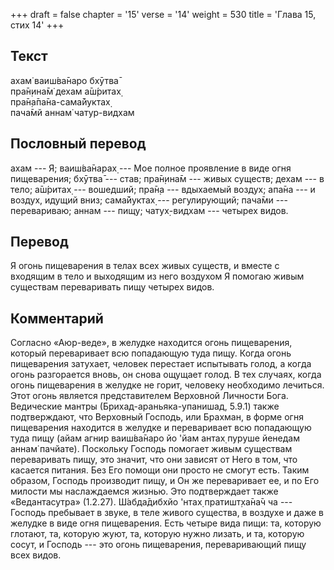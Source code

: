 +++
draft = false
chapter = '15'
verse = '14'
weight = 530
title = 'Глава 15, стих 14'
+++
## Текст

ахам̇ ваиш́ва̄наро бхӯтва̄  
пра̄н̣ина̄м̇ дехам а̄ш́ритах̣  
пра̄н̣а̄па̄на-сама̄йуктах̣  
пача̄мй аннам̇ чатур-видхам

## Пословный перевод

ахам --- Я; ваиш́ва̄нарах̣ --- Мое полное проявление в виде огня
пищеварения; бхӯтва̄ --- став; пра̄н̣ина̄м --- живых существ; дехам --- в
тело; а̄ш́ритах̣ --- вошедший; пра̄н̣а --- вдыхаемый воздух; апа̄на --- и
воздух, идущий вниз; сама̄йуктах̣ --- регулирующий; пача̄ми ---
перевариваю; аннам --- пищу; чатух̣-видхам --- четырех видов.

## Перевод

Я огонь пищеварения в телах всех живых существ, и вместе с входящим в
тело и выходящим из него воздухом Я помогаю живым существам переваривать
пищу четырех видов.

## Комментарий

Согласно «Аюр-веде», в желудке находится огонь пищеварения, который
переваривает всю попадающую туда пищу. Когда огонь пищеварения затухает,
человек перестает испытывать голод, а когда огонь разгорается вновь, он
снова ощущает голод. В тех случаях, когда огонь пищеварения в желудке не
горит, человеку необходимо лечиться. Этот огонь является представителем
Верховной Личности Бога. Ведические мантры (Брихад-араньяка-упанишад,
5.9.1) также подтверждают, что Верховный Господь, или Брахман, в форме
огня пищеварения находится в желудке и переваривает всю попадающую туда
пищу (айам агнир ваиш́ва̄наро йо 'йам антах̣ пуруше йенедам аннам̇ пачйате).
Поскольку Господь помогает живым существам переваривать пищу, это
значит, что они зависят от Него в том, что касается питания. Без Его
помощи они просто не смогут есть. Таким образом, Господь производит
пищу, и Он же переваривает ее, и по Его милости мы наслаждаемся жизнью.
Это подтверждает также «Ведантасутра» (1.2.27). Ш́абда̄дибхйо 'нтах̣
пратишт̣ха̄на̄ч ча --- Господь пребывает в звуке, в теле живого существа, в
воздухе и даже в желудке в виде огня пищеварения. Есть четыре вида пищи:
та, которую глотают, та, которую жуют, та, которую нужно лизать, и та,
которую сосут, и Господь --- это огонь пищеварения, переваривающий пищу
всех видов.
